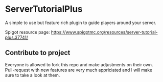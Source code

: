 # ServerTutorialPlus
A simple to use but feature rich plugin to guide players around your server.

Spigot resource page: https://www.spigotmc.org/resources/server-tutorial-plus.37741/

## Contribute to project
Everyone is allowed to fork this repo and make adjustments on their own.
Pull-request with new features are very much appriciated and I will make sure to take a look at them.
